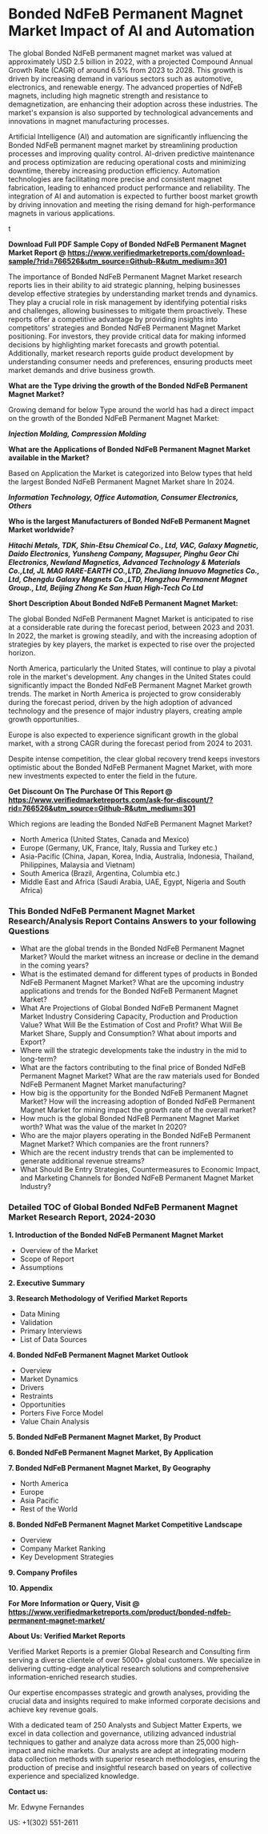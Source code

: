 <meta name="title" content="Global Bonded NdFeB Permanent Magnet Market Impact of AI and Automation"><meta name="description" content="The global Bonded NdFeB permanent magnet market was valued at approximately USD 2.5 billion in 2022, with a projected Compound Annual Growth Rate (CAGR) of around 6.5%"><meta name="title" content="Bonded NdFeB Permanent Magnet Market Size, Share, Scope, Trends, Growth, Opportunities, Analysis, Forecast"><h1>Bonded NdFeB Permanent Magnet Market Impact of AI and Automation</h1><p>The global Bonded NdFeB permanent magnet market was valued at approximately USD 2.5 billion in 2022, with a projected Compound Annual Growth Rate (CAGR) of around 6.5% from 2023 to 2028. This growth is driven by increasing demand in various sectors such as automotive, electronics, and renewable energy. The advanced properties of NdFeB magnets, including high magnetic strength and resistance to demagnetization, are enhancing their adoption across these industries. The market's expansion is also supported by technological advancements and innovations in magnet manufacturing processes.</p><p>Artificial Intelligence (AI) and automation are significantly influencing the Bonded NdFeB permanent magnet market by streamlining production processes and improving quality control. AI-driven predictive maintenance and process optimization are reducing operational costs and minimizing downtime, thereby increasing production efficiency. Automation technologies are facilitating more precise and consistent magnet fabrication, leading to enhanced product performance and reliability. The integration of AI and automation is expected to further boost market growth by driving innovation and meeting the rising demand for high-performance magnets in various applications.</p>t</p><p id="" class=""><strong>Download Full PDF Sample Copy of Bonded NdFeB Permanent Magnet Market Report @ <a href="https://www.verifiedmarketreports.com/download-sample/?rid=766526&utm_source=Github-R&utm_medium=301" target="_blank">https://www.verifiedmarketreports.com/download-sample/?rid=766526&utm_source=Github-R&utm_medium=301</a></strong></p><p>The importance of&nbsp;Bonded NdFeB Permanent Magnet Market research reports lies in their ability to aid strategic planning, helping businesses develop effective strategies by understanding market trends and dynamics. They play a crucial role in risk management by identifying potential risks and challenges, allowing businesses to mitigate them proactively. These reports offer a competitive advantage by providing insights into competitors' strategies and Bonded NdFeB Permanent Magnet Market positioning. For investors, they provide critical data for making informed decisions by highlighting market forecasts and growth potential. Additionally, market research reports guide product development by understanding consumer needs and preferences, ensuring products meet market demands and drive business growth.</p><p><strong>What are the&nbsp;Type driving the growth of the Bonded NdFeB Permanent Magnet Market?</strong></p><p id="" class="">Growing demand for below Type around the world has had a direct impact on the growth of the Bonded NdFeB Permanent Magnet Market:</p><em><strong>Injection Molding, Compression Molding</strong></em></p><strong>What are the&nbsp;Applications&nbsp;of Bonded NdFeB Permanent Magnet Market available in the Market?</strong></p><p id="" class="">Based on Application the Market is categorized into Below types that held the largest Bonded NdFeB Permanent Magnet Market share In 2024.</p><em><strong>Information Technology, Office Automation, Consumer Electronics, Others</strong></em></p><strong>Who is the largest Manufacturers of Bonded NdFeB Permanent Magnet Market worldwide?</strong></p><p><em><strong>Hitachi Metals, TDK, Shin-Etsu Chemical Co., Ltd, VAC, Galaxy Magnetic, Daido Electronics, Yunsheng Company, Magsuper, Pinghu Geor Chi Electronics, Newland Magnetics, Advanced Technology & Materials Co.,Ltd, JL MAG RARE-EARTH CO.,LTD, ZheJiang Innuovo Magnetics Co., Ltd, Chengdu Galaxy Magnets Co.,LTD, Hangzhou Permanent Magnet Group., Ltd, Beijing Zhong Ke San Huan High-Tech Co Ltd</strong></em></p><p id="" class=""><strong>Short Description About Bonded NdFeB Permanent Magnet Market:</strong></p><p>The global Bonded NdFeB Permanent Magnet Market is anticipated to rise at a considerable rate during the forecast period, between 2023 and 2031. In 2022, the market is growing steadily, and with the increasing adoption of strategies by key players, the market is expected to rise over the projected horizon.</p><p>North America, particularly the United States, will continue to play a pivotal role in the market's development. Any changes in the United States could significantly impact the Bonded NdFeB Permanent Magnet Market growth trends. The market in North America is projected to grow considerably during the forecast period, driven by the high adoption of advanced technology and the presence of major industry players, creating ample growth opportunities.</p><p>Europe is also expected to experience significant growth in the global market, with a strong CAGR during the forecast period from 2024 to 2031.</p><p>Despite intense competition, the clear global recovery trend keeps investors optimistic about the Bonded NdFeB Permanent Magnet Market, with more new investments expected to enter the field in the future.</p><p id="" class=""><strong>Get Discount On The Purchase Of This Report @ <a href="https://www.verifiedmarketreports.com/ask-for-discount/?rid=766526&utm_source=Github-R&utm_medium=301" target="_blank">https://www.verifiedmarketreports.com/ask-for-discount/?rid=766526&utm_source=Github-R&utm_medium=301</a></strong></p>Which regions are leading the Bonded NdFeB Permanent Magnet Market?</p><ul><li>North America (United States, Canada and Mexico)</li><li>Europe (Germany, UK, France, Italy, Russia and Turkey etc.)</li><li>Asia-Pacific (China, Japan, Korea, India, Australia, Indonesia, Thailand, Philippines, Malaysia and Vietnam)</li><li>South America (Brazil, Argentina, Columbia etc.)</li><li>Middle East and Africa (Saudi Arabia, UAE, Egypt, Nigeria and South Africa)</li></ul><h3 id="" class="">This Bonded NdFeB Permanent Magnet Market Research/Analysis Report Contains Answers to your following Questions</h3><ul><li>What are the global trends in the Bonded NdFeB Permanent Magnet Market? Would the market witness an increase or decline in the demand in the coming years?</li><li>What is the estimated demand for different types of products in Bonded NdFeB Permanent Magnet Market? What are the upcoming industry applications and trends for the Bonded NdFeB Permanent Magnet Market?</li><li>What Are Projections of Global Bonded NdFeB Permanent Magnet Market Industry Considering Capacity, Production and Production Value? What Will Be the Estimation of Cost and Profit? What Will Be Market Share, Supply and Consumption? What about imports and Export?</li><li>Where will the strategic developments take the industry in the mid to long-term?</li><li>What are the factors contributing to the final price of Bonded NdFeB Permanent Magnet Market? What are the raw materials used for Bonded NdFeB Permanent Magnet Market manufacturing?</li><li>How big is the opportunity for the Bonded NdFeB Permanent Magnet Market? How will the increasing adoption of Bonded NdFeB Permanent Magnet Market for mining impact the growth rate of the overall market?</li><li>How much is the global Bonded NdFeB Permanent Magnet Market worth? What was the value of the market In 2020?</li><li>Who are the major players operating in the Bonded NdFeB Permanent Magnet Market? Which companies are the front runners?</li><li>Which are the recent industry trends that can be implemented to generate additional revenue streams?</li><li>What Should Be Entry Strategies, Countermeasures to Economic Impact, and Marketing Channels for Bonded NdFeB Permanent Magnet Market Industry?</li></ul><h3 id="" class="">Detailed TOC of Global Bonded NdFeB Permanent Magnet Market Research Report, 2024-2030</h3><p id="" class=""><strong>1. Introduction of the Bonded NdFeB Permanent Magnet Market</strong></p><ul><li>Overview of the Market</li><li>Scope of Report</li><li>Assumptions</li></ul><p id="" class=""><strong>2. Executive Summary</strong></p><p id="" class=""><strong>3. Research Methodology of Verified Market Reports</strong></p><ul><li>Data Mining</li><li>Validation</li><li>Primary Interviews</li><li>List of Data Sources</li></ul><p id="" class=""><strong>4. Bonded NdFeB Permanent Magnet Market Outlook</strong></p><ul><li>Overview</li><li>Market Dynamics</li><li>Drivers</li><li>Restraints</li><li>Opportunities</li><li>Porters Five Force Model</li><li>Value Chain Analysis</li></ul><p id="" class=""><strong>5. Bonded NdFeB Permanent Magnet Market, By Product</strong></p><p id="" class=""><strong>6. Bonded NdFeB Permanent Magnet Market, By Application</strong></p><p id="" class=""><strong>7. Bonded NdFeB Permanent Magnet Market, By Geography</strong></p><ul><li>North America</li><li>Europe</li><li>Asia Pacific</li><li>Rest of the World</li></ul><p id="" class=""><strong>8. Bonded NdFeB Permanent Magnet Market Competitive Landscape</strong></p><ul><li>Overview</li><li>Company Market Ranking</li><li>Key Development Strategies</li></ul><p id="" class=""><strong>9. Company Profiles</strong></p><p id="" class=""><strong>10. Appendix</strong></p><p id="" class=""><strong>For More Information or Query, Visit @ <a href="https://www.verifiedmarketreports.com/product/bonded-ndfeb-permanent-magnet-market/" target="_blank">https://www.verifiedmarketreports.com/product/bonded-ndfeb-permanent-magnet-market/</a></strong></p><p id="" class=""><strong>About Us: Verified Market Reports</strong></p><p id="" class="">Verified Market Reports is a premier Global Research and Consulting firm serving a diverse clientele of over 5000+ global customers. We specialize in delivering cutting-edge analytical research solutions and comprehensive information-enriched research studies.</p><p id="" class="">Our expertise encompasses strategic and growth analyses, providing the crucial data and insights required to make informed corporate decisions and achieve key revenue goals.</p><p id="" class="">With a dedicated team of 250 Analysts and Subject Matter Experts, we excel in data collection and governance, utilizing advanced industrial techniques to gather and analyze data across more than 25,000 high-impact and niche markets. Our analysts are adept at integrating modern data collection methods with superior research methodologies, ensuring the production of precise and insightful research based on years of collective experience and specialized knowledge.</p><p id="" class=""><strong>Contact us:</strong></p><p id="" class="">Mr. Edwyne Fernandes</p><p id="" class="">US: +1(302) 551-2611</p>